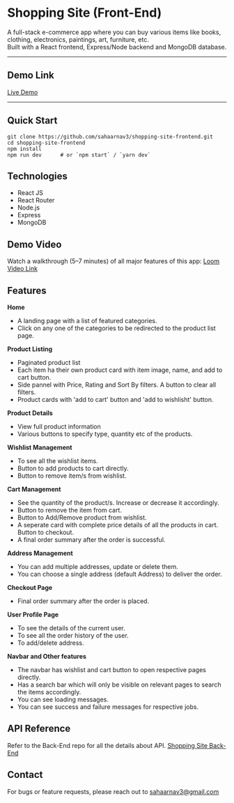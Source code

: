 # Shopping Site (Front-End)

A full-stack e-commerce app where you can buy various items like books, clothing, electronics, paintings, art, furniture, etc.  
Built with a React frontend, Express/Node backend and MongoDB database.

---

## Demo Link

[Live Demo](https://shopping-site-backend-mocha.vercel.app/)  

--- 

## Quick Start

```
git clone https://github.com/sahaarnav3/shopping-site-frontend.git
cd shopping-site-frontend
npm install
npm run dev      # or `npm start` / `yarn dev`
```

## Technologies
- React JS
- React Router
- Node.js
- Express
- MongoDB

## Demo Video
Watch a walkthrough (5–7 minutes) of all major features of this app:
[Loom Video Link](https://www.loom.com/share/491a8a43f9ce4ea68c93c6dd164210a2?sid=ec15ba0d-d627-4cfd-9f3f-82a92d9ac0a5)

## Features
**Home**
- A landing page with a list of featured categories.
- Click on any one of the categories to be redirected to the product list page.

**Product Listing**
- Paginated product list
- Each item ha their own product card with item image, name, and add to cart button.
- Side pannel with Price, Rating and Sort By filters. A button to clear all filters.
- Product cards with 'add to cart' button and 'add to wishlisht' button.

**Product Details**
- View full product information
- Various buttons to specify type, quantity etc of the products.

**Wishlist Management**
- To see all the wishlist items.
- Button to add products to cart directly.
- Button to remove item/s from wishlist.

**Cart Management**
- See the quantity of the product/s. Increase or decrease it accordingly.
- Button to remove the item from cart.
- Button to Add/Remove product from wishlist.
- A seperate card with complete price details of all the products in cart. Button to checkout.
- A final order summary after the order is successful.

**Address Management**
- You can add multiple addresses, update or delete them.
- You can choose a single address (default Address) to deliver the order.

**Checkout Page**
- Final order summary after the order is placed.

**User Profile Page**
- To see the details of the current user.
- To see all the order history of the user.
- To add/delete address.

**Navbar and Other features**
- The navbar has wishlist and cart button to open respective pages directly.
- Has a search bar which will only be visible on relevant pages to search the items accordingly.
- You can see loading messages.
- You can see success and failure messages for respective jobs.

## API Reference

Refer to the Back-End repo for all the details about API. [Shopping Site Back-End](https://github.com/sahaarnav3/shopping-site-backend)

## Contact
For bugs or feature requests, please reach out to sahaarnav3@gmail.com
